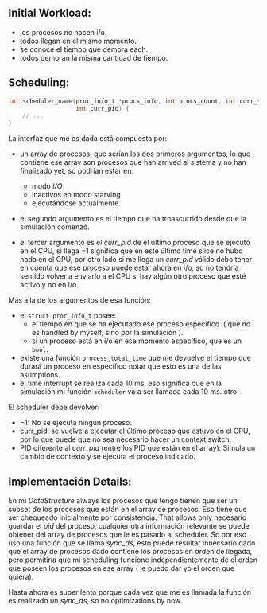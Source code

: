 ## Initial Workload:
- los procesos no hacen i/o.
- todos llegan en el mismo momento.
- se conoce el tiempo que demora each.
- todos demoran la misma cantidad de tiempo.

## Scheduling:

```c
int scheduler_name(proc_info_t *procs_info, int procs_count, int curr_time,
                   int curr_pid) {
    // ...
}
```

La interfaz que me es dada está compuesta por:

- un array de procesos, que serían los dos primeros argumentos, lo que contiene ese array son procesos que han arrived al sistema y no han finalizado yet, so podrían estar en:
	- modo *I/O*
	- inactivos en modo starving
	- ejecutándose actualmente.

- el segundo argumento es el tiempo que ha trnascurrido desde que la simulación comenzó.

- el tercer argumento es el *curr_pid* de el último proceso que se ejecutó en el CPU, si llega $-1$ significa que en este último time slice no hubo nada en el CPU, por otro lado si me llega un *curr_pid* válido debo tener en cuenta que ese proceso puede estar ahora en i/o, so no tendría sentido volver a enviarlo a el CPU si hay algún otro proceso que esté activo y no en i/o.

Más alla de los argumentos de esa función:

-  el `struct proc_info_t` posee:
	- el tiempo en que se ha ejecutado ese proceso específico. ( que no es handled by myself, sino por la simulación ).
	- si un proceso está en i/o en ese momento específico, que es un `bool`.
- existe una función `process_total_time` que me devuelve el tiempo que durará un proceso en específico notar que esto es una de las asumptions.
- el time interrupt se realiza cada 10 ms, eso significa que en la simulación mi función `scheduler` va a ser llamada cada 10 ms.
otro.

El scheduler debe devolver:

- $-1$: No se ejecuta ningún proceso.	
- curr_pid: se vuelve a ejecutar el último proceso que estuvo en el CPU, por lo que puede que no sea necesario hacer un context switch.
- PID diferente al *curr_pid* (entre los PID que están en el array): Simula un cambio de contexto y se ejecuta el proceso indicado.

## Implementación Details:

En mi $DataStructure$ always los procesos que tengo tienen que ser un subset de los procesos que están en el array de procesos. Eso tiene que ser chequeado inicialmente por consistencia. That allows only  necesario guardar el *pid* del proceso, cualquier otra información relevante se puede obtener del array de procesos que le es pasado al scheduler. So por eso uso una función que se llama *sync_ds*, esto puede resultar innecsario dado que el array de procesos dado contiene los procesos en orden de llegada, pero permitiría que mi scheduling funcione independientemente de el orden que poseen los procesos en ese array ( le puedo dar yo el orden que quiera).

Hasta ahora es super lento porque cada vez que me es llamada la función es realizado un *sync_ds*, so no optimizations by now.